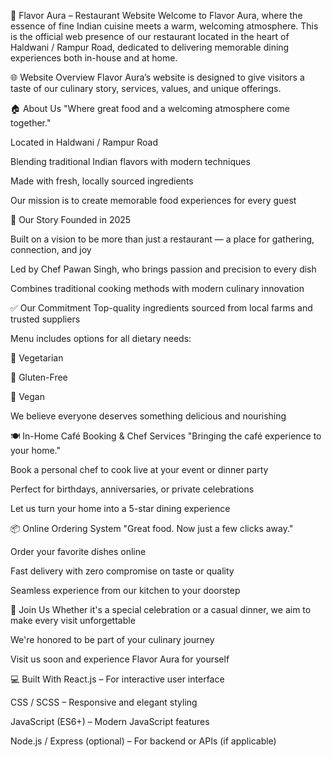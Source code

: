 🌟 Flavor Aura – Restaurant Website
Welcome to Flavor Aura, where the essence of fine Indian cuisine meets a warm, welcoming atmosphere. This is the official web presence of our restaurant located in the heart of Haldwani / Rampur Road, dedicated to delivering memorable dining experiences both in-house and at home.

🌐 Website Overview
Flavor Aura’s website is designed to give visitors a taste of our culinary story, services, values, and unique offerings.

🏠 About Us
"Where great food and a welcoming atmosphere come together."

Located in Haldwani / Rampur Road

Blending traditional Indian flavors with modern techniques

Made with fresh, locally sourced ingredients

Our mission is to create memorable food experiences for every guest

📖 Our Story
Founded in 2025

Built on a vision to be more than just a restaurant — a place for gathering, connection, and joy

Led by Chef Pawan Singh, who brings passion and precision to every dish

Combines traditional cooking methods with modern culinary innovation

✅ Our Commitment
Top-quality ingredients sourced from local farms and trusted suppliers

Menu includes options for all dietary needs:

🌱 Vegetarian

🌾 Gluten-Free

🌿 Vegan

We believe everyone deserves something delicious and nourishing

🍽️ In-Home Café Booking & Chef Services
"Bringing the café experience to your home."

Book a personal chef to cook live at your event or dinner party

Perfect for birthdays, anniversaries, or private celebrations

Let us turn your home into a 5-star dining experience

📦 Online Ordering System
"Great food. Now just a few clicks away."

Order your favorite dishes online

Fast delivery with zero compromise on taste or quality

Seamless experience from our kitchen to your doorstep

🤝 Join Us
Whether it's a special celebration or a casual dinner, we aim to make every visit unforgettable

We're honored to be part of your culinary journey

Visit us soon and experience Flavor Aura for yourself

💻 Built With
React.js – For interactive user interface

CSS / SCSS – Responsive and elegant styling

JavaScript (ES6+) – Modern JavaScript features

Node.js / Express (optional) – For backend or APIs (if applicable)
